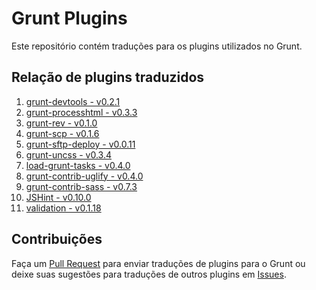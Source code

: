 # Grunt Plugins

Este repositório contém traduções para os plugins utilizados no Grunt.

## Relação de plugins traduzidos

1. [grunt-devtools - v0.2.1](plugins/grunt-devtools.md)
2. [grunt-processhtml - v0.3.3](plugins/grunt-processhtml.md)
3. [grunt-rev - v0.1.0](plugins/grunt-rev.md)
4. [grunt-scp - v0.1.6](plugins/grunt-scp.md)
5. [grunt-sftp-deploy - v0.0.11](plugins/grunt-sftp-deploy.md)
6. [grunt-uncss - v0.3.4](plugins/grunt-uncss.md)
7. [load-grunt-tasks - v0.4.0](plugins/load-grunt-tasks.md)
8. [grunt-contrib-uglify - v0.4.0](plugins/grunt-contrib-uglify.md)
9. [grunt-contrib-sass - v0.7.3](plugins/grunt-contrib-sass.md)
10. [JSHint - v0.10.0](plugins/jshint.md)
11. [validation - v0.1.18](plugins/validation.md)

## Contribuições

Faça um [Pull Request](https://github.com/gruntbrasil/docs-grunt-plugins/pulls) para enviar traduções de plugins para o Grunt ou deixe suas sugestões para traduções de outros plugins em [Issues](https://github.com/gruntbrasil/docs-grunt-plugins/issues/1).